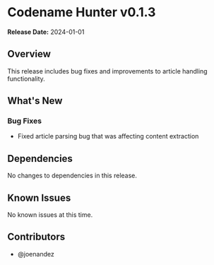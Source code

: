 # Codename Hunter v0.1.3

**Release Date:** 2024-01-01

## Overview
This release includes bug fixes and improvements to article handling functionality.

## What's New
### Bug Fixes
- Fixed article parsing bug that was affecting content extraction

## Dependencies
No changes to dependencies in this release.

## Known Issues
No known issues at this time.

## Contributors
- @joenandez 